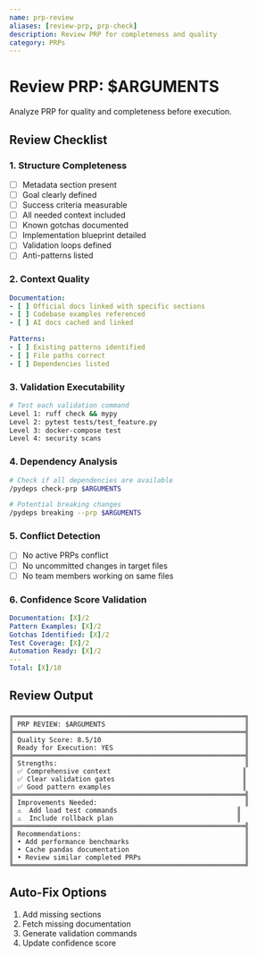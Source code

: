 ```yaml
---
name: prp-review
aliases: [review-prp, prp-check]
description: Review PRP for completeness and quality
category: PRPs
---
```


# Review PRP: $ARGUMENTS

Analyze PRP for quality and completeness before execution.

## Review Checklist

### 1. Structure Completeness
- [ ] Metadata section present
- [ ] Goal clearly defined
- [ ] Success criteria measurable
- [ ] All needed context included
- [ ] Known gotchas documented
- [ ] Implementation blueprint detailed
- [ ] Validation loops defined
- [ ] Anti-patterns listed

### 2. Context Quality
```yaml
Documentation:
- [ ] Official docs linked with specific sections
- [ ] Codebase examples referenced
- [ ] AI docs cached and linked

Patterns:
- [ ] Existing patterns identified
- [ ] File paths correct
- [ ] Dependencies listed
```

### 3. Validation Executability
```bash
# Test each validation command
Level 1: ruff check && mypy
Level 2: pytest tests/test_feature.py
Level 3: docker-compose test
Level 4: security scans
```

### 4. Dependency Analysis
```bash
# Check if all dependencies are available
/pydeps check-prp $ARGUMENTS

# Potential breaking changes
/pydeps breaking --prp $ARGUMENTS
```

### 5. Conflict Detection
- [ ] No active PRPs conflict
- [ ] No uncommitted changes in target files
- [ ] No team members working on same files

### 6. Confidence Score Validation
```yaml
Documentation: [X]/2
Pattern Examples: [X]/2  
Gotchas Identified: [X]/2
Test Coverage: [X]/2
Automation Ready: [X]/2
---
Total: [X]/10
```

## Review Output
```
╔══════════════════════════════════════════════════════════╗
║ PRP REVIEW: $ARGUMENTS                                   ║
╠══════════════════════════════════════════════════════════╣
║ Quality Score: 8.5/10                                    ║
║ Ready for Execution: YES                                 ║
╠══════════════════════════════════════════════════════════╣
║ Strengths:                                               ║
║ ✅ Comprehensive context                                 ║
║ ✅ Clear validation gates                                ║
║ ✅ Good pattern examples                                 ║
╠══════════════════════════════════════════════════════════╣
║ Improvements Needed:                                     ║
║ ⚠️  Add load test commands                              ║
║ ⚠️  Include rollback plan                               ║
╠══════════════════════════════════════════════════════════╣
║ Recommendations:                                         ║
║ • Add performance benchmarks                             ║
║ • Cache pandas documentation                             ║
║ • Review similar completed PRPs                          ║
╚══════════════════════════════════════════════════════════╝
```

## Auto-Fix Options
1. Add missing sections
2. Fetch missing documentation
3. Generate validation commands
4. Update confidence score
